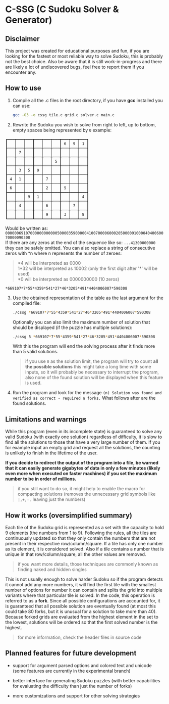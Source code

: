 # C-SSG (C Sudoku Solver & Generator)

## Disclaimer

This project was created for educational purposes and fun, if you are looking for the fastest or most reliable way to solve Sudoku, this is probably not the best choice. Also be aware that it is still work-in-progress and there are likely a lot of undiscovered bugs, feel free to report them if you encounter any.

## How to use

1. Compile all the .c files in the root directory, if you have **gcc** installed you can use:

    ```bash
   gcc -O3 -o cssg tile.c grid.c solver.c main.c
   ```

2. Rewrite the Sudoku you wish to solve from right to left, up to bottom, empty spaces being represented by `0` example:

```
┏━━━┯━━━┯━━━┳━━━┯━━━┯━━━┳━━━┯━━━┯━━━┓
┃   │   │   ┃   │   │   ┃ 6 │ 9 │ 1 ┃
┠───┼───┼───╂───┼───┼───╂───┼───┼───┨
┃   │ 7 │   ┃   │   │   ┃   │   │   ┃
┠───┼───┼───╂───┼───┼───╂───┼───┼───┨
┃   │   │   ┃   │   │ 5 ┃   │   │   ┃
┣━━━┿━━━┿━━━╋━━━┿━━━┿━━━╋━━━┿━━━┿━━━┫
┃   │ 3 │ 5 ┃ 9 │   │   ┃   │   │   ┃
┠───┼───┼───╂───┼───┼───╂───┼───┼───┨
┃ 4 │ 1 │   ┃   │ 7 │   ┃   │   │   ┃
┠───┼───┼───╂───┼───┼───╂───┼───┼───┨
┃ 6 │   │   ┃   │ 2 │   ┃ 5 │   │   ┃
┣━━━┿━━━┿━━━╋━━━┿━━━┿━━━╋━━━┿━━━┿━━━┫
┃   │   │ 9 ┃ 1 │   │   ┃   │   │ 4 ┃
┠───┼───┼───╂───┼───┼───╂───┼───┼───┨
┃   │ 4 │   ┃   │ 6 │   ┃   │ 7 │   ┃
┠───┼───┼───╂───┼───┼───╂───┼───┼───┨
┃   │   │   ┃   │ 9 │   ┃ 3 │   │ 8 ┃
┗━━━┷━━━┷━━━┻━━━┷━━━┷━━━┻━━━┷━━━┷━━━┛
```

   Would be written as:
   `000000691070000000000005000035900000410070000600020500009100004040060070000090308` <br>
   If there are any zeros at the end of the sequence like so: `...41300000000` they can be safely omitted.
   You can also replace a string of consecutive zeros with *n where n represents the number of zeroes:

   > \*4 will be interpreted as 0000 <br>
   > 1*32 will be interpreted as 10002 (only the first digit after '\*' will be used) <br>
   > *0 will be interpreted as 0000000000 (10 zeros) <br>

   `*669107*7*55*4359*541*27*46*3205*491*4404006007*590308`

3. Use the obtained representation of the table as the last argument for the compiled file: <br>
    
    ```bash
    ./cssg *669107*7*55*4359*541*27*46*3205*491*4404006007*590308
    ```

    Optionally you can also limit the maximum number of solution that should be displayed (if the puzzle has multiple solutions): <br>

    ```bash
   ./cssg 5 *669107*7*55*4359*541*27*46*3205*491*4404006007*590308
   ```

    With this the program will end the solving process after it finds more than 5 valid solutions. <br>

   > if you use `0` as the solution limit, the program will try to count **all the possible solutions**
   > this might take a long time with some inputs, so it will probably be necessary to interrupt the program, also none of the found solution will be displayed when this feature is used.

4. Run the program and look for the message `(n) Solution was found and verified as correct - required n forks.`
    What follows after are the found solutions.

## Limitations and warnings

While this program (even in its incomplete state) is guaranteed to solve any valid Sudoku (with exactly one solution) regardless of difficulty, it is slow to find all the solutions to those that have a very large number of them. If you for example input an empty grid and request all the solutions, the counting is unlikely to finish in the lifetime of the user.

**If you decide to redirect the output of the program into a file, be warned that it can easily generate gigabytes of data in only a few minutes (likely even more when executed on faster machines) if you set the maximum number to be in order of millions.**
> if you still want to do so, it might help to enable the macro for compacting solutions (removes the unnecessary grid symbols like `|,+,-,` leaving just the numbers)

## How it works (oversimplified summary)

Each tile of the Sudoku grid is represented as a set with the capacity to hold 9 elements (the numbers from 1 to 9). Following the rules, all the tiles are continuously updated so that they only contain the numbers that are not present in their respective row/column/square. If a tile has only one number as its element, it is considered solved. Also if a tile contains a number that is unique in that row/column/square, all the other values are removed.
> if you want more details, those techniques are commonly known as finding naked and hidden singles

This is not usually enough to solve harder Sudoku so if the program detects it cannot add any more numbers, it will find the first tile with the smallest number of options for number it can contain and splits the grid into multiple variants where that particular tile is solved. In the code, this operation is referred to as a **fork**. Since all possible configurations are accounted for, it is guaranteed that all possible solution are eventually found (at most this could take 80 forks, but it is unusual for a solution to take more than 40). Because forked grids are evaluated from the highest element in the set to the lowest, solutions will be ordered so that the first solved number is the highest.

> for more information, check the header files in source code

## Planned features for future development

- support for argument parsed options and colored text and unicode (some features are currently in the experimental branch)

- better interface for generating Sudoku puzzles (with better capabilities for evaluating the difficulty than just the number of forks)

- more customizations and support for other solving strategies 
